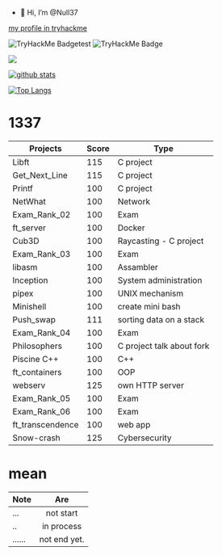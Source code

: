 - 👋 Hi, I’m @Null37

<!---
zerossamadi/zerossamadi is a ✨ special ✨ repository because its `README.md` (this file) appears on your GitHub profile.
You can click the Preview link to take a look at your changes.
--->

[my profile in tryhackme](https://tryhackme.com/p/Null37)

![TryHackMe Badgetest](https://tryhackme.com/api/v2/badges/public-profile?userPublicId=265763)
![TryHackMe Badge](https://tryhackme-badges.s3.amazonaws.com/Null37.png)

![](https://komarev.com/ghpvc/?username=your-github-username)

[![github stats](https://github-readme-stats.vercel.app/api?username=Null37&count_private=true&show_icons=true&theme=dark)](https://github.com/Null37/github-readme-stats)

[![Top Langs](https://github-readme-stats.vercel.app/api/top-langs/?username=Null37&layout=compact&exclude_repo=ft_server&langs_count=15&theme=highcontrast)](https://github.com/Null37/github-readme-stats)

# 1337
|   Projects	|  Score	| Type |
|---	|---	|--- |
| Libft | 115 | C project |
| Get_Next_Line	| 115 | C project |
| Printf	| 100 | C project |
| NetWhat | 100 | Network |
| Exam_Rank_02 | 100 | Exam |
| ft_server | 100 | Docker |
| Cub3D | 100 | Raycasting - C project |
| Exam_Rank_03 | 100 | Exam |
| libasm | 100 | Assambler |
| Inception | 100 | System administration |
| pipex | 100 |  UNIX mechanism| 
| Minishell | 100 | create mini bash |
| Push_swap | 111 | sorting data on a stack|
| Exam_Rank_04 | 100 | Exam |
| Philosophers |100 | C project talk about fork |
| Piscine C++ | 100 | C++ |
| ft_containers | 100  | OOP |
| webserv | 125 | own HTTP server|
| Exam_Rank_05  | 100  | Exam |
| Exam_Rank_06  | 100 |  Exam |
| ft_transcendence | 100 | web app |
| Snow-crash | 125 | Cybersecurity |
# mean
|Note           | Are           |
| ------------- |:-------------:|
| ...           | not start     |
| ..            | in process    |
|......         | not end yet.  |
